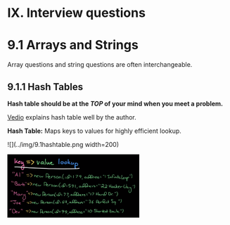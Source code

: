 # IX.  Interview questions

# **9.1 Arrays and Strings**

Array questions and string questions are often interchangeable.

## 9.1.1 Hash Tables

**Hash table should be at the ***TOP*** of your mind when you meet a problem.**

[Vedio](https://www.youtube.com/watch?v=shs0KM3wKv8&list=PLI1t_8YX-Apv-UiRlnZwqqrRT8D1RhriX&index=13) explains hash table well by the author.

**Hash Table:** Maps keys to values for highly efficient lookup.

![](../img/9.1hashtable.png width=200)

<img src="../img/9.1hashtable.png" width=300/>

